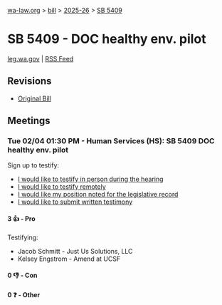 [wa-law.org](/) > [bill](/bill/) > [2025-26](/bill/2025-26/) > [SB 5409](/bill/2025-26/sb/5409/)

# SB 5409 - DOC healthy env. pilot
[leg.wa.gov](https://app.leg.wa.gov/billsummary?BillNumber=5409&Year=2025&Initiative=false) | [RSS Feed](./rss.xml)

## Revisions
* [Original Bill](1/)

## Meetings
### Tue 02/04 01:30 PM - Human Services (HS): SB 5409 DOC healthy env. pilot
Sign up to testify:
* [I would like to testify in person during the hearing](https://app.leg.wa.gov/csi/Testifier/Add?chamber=House&mId=32694&aId=162795&caId=25267&tId=1)
* [I would like to testify remotely](https://app.leg.wa.gov/csi/Testifier/Add?chamber=House&mId=32694&aId=162795&caId=25267&tId=2)
* [I would like my position noted for the legislative record](https://app.leg.wa.gov/csi/Testifier/Add?chamber=House&mId=32694&aId=162795&caId=25267&tId=3)
* [I would like to submit written testimony](https://app.leg.wa.gov/csi/Testifier/Add?chamber=House&mId=32694&aId=162795&caId=25267&tId=4)

#### 3 👍 - Pro
Testifying:
* Jacob Schmitt - Just Us Solutions, LLC
* Kelsey Engstrom - Amend at UCSF

#### 0 👎 - Con

#### 0 ❓ - Other
